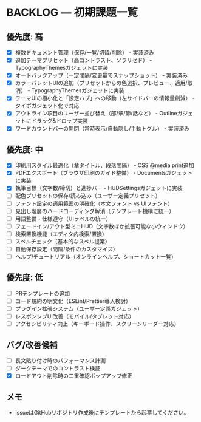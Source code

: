 # BACKLOG — 初期課題一覧

## 優先度: 高

- [x] 複数ドキュメント管理（保存/一覧/切替/削除） - 実装済み
- [x] 追加テーマプリセット（高コントラスト、ソラリゼド） - TypographyThemesガジェットに実装
- [x] オートバックアップ（一定間隔/変更量でスナップショット） - 実装済み
- [x] カラーパレットUIの追加（プリセットからの色選択、プレビュー、適用/取消） - TypographyThemesガジェットに実装
- [x] テーマUIの極小化と「設定ハブ」への移動（左サイドバーの情報量削減） - タイポガジェット化で対応
- [x] アウトライン項目のユーザー並び替え（部/章/節/話など） - Outlineガジェットにドラッグ&ドロップ実装
- [x] ワードカウントバーの開閉（常時表示/自動隠し/手動トグル） - 実装済み

## 優先度: 中

- [x] 印刷用スタイル最適化（章タイトル、段落間隔） - CSS @media print追加
- [x] PDFエクスポート（ブラウザ印刷のガイド整備） - Documentsガジェットに実装
- [x] 執筆目標（文字数/締切）と進捗バー - HUDSettingsガジェットに実装
- [ ] 配色プリセットの保存/読み込み（ユーザー定義プリセット）
- [ ] フォント設定の適用範囲の明確化（本文フォント vs UIフォント）
- [ ] 見出し階層のハードコーディング解消（テンプレート機構に統一）
- [ ] 用語整備・仕様遵守（UIラベルの統一）
- [ ] フェードイン/アウト型ミニHUD（文字数ほか拡張可能な小ウィンドウ）
- [ ] 検索置換機能（エディタ内検索/置換）
- [ ] スペルチェック（基本的なスペル提案）
- [ ] 自動保存設定（間隔/条件のカスタマイズ）
- [ ] ヘルプ/チュートリアル（オンラインヘルプ、ショートカット一覧）

## 優先度: 低

- [ ] PRテンプレートの追加
- [ ] コード規約の明文化（ESLint/Prettier導入検討）
- [ ] プラグイン拡張システム（ユーザー定義ガジェット）
- [ ] レスポンシブUI改善（モバイル/タブレット対応）
- [ ] アクセシビリティ向上（キーボード操作、スクリーンリーダー対応）

## バグ/改善候補

- [ ] 長文貼り付け時のパフォーマンス計測
- [ ] ダークテーマでのコントラスト検証
- [x] ロードアウト削除時の二重確認ポップアップ修正

## メモ
- IssueはGitHubリポジトリ作成後にテンプレートから起票してください。
